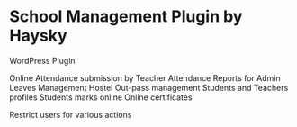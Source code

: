 # School Management Plugin by Haysky
WordPress Plugin

Online Attendance submission by Teacher
Attendance Reports for Admin
Leaves Management
Hostel Out-pass management
Students and Teachers profiles
Students marks online
Online certificates

Restrict users for various actions

